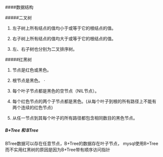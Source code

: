 ####数据结构

#####二叉树


1. 左子树上所有结点的值均小于或等于它的根结点的值。

2. 右子树上所有结点的值均大于或等于它的根结点的值。

3. 左、右子树也分别为二叉排序树。

#####红黑树

1. 节点是红色或黑色。

2. 根节点是黑色。
·
3. 每个叶子节点都是黑色的空节点（NIL节点）。

4. 每个红色节点的两个子节点都是黑色。(从每个叶子到根的所有路径上不能有两个连续的红色节点)

5. 从任一节点到其每个叶子的所有路径都包含相同数目的黑色节点。

##### B+Tree 和 BTree

BTree数据可以存在任意节点，B+Tree的数据存在叶子节点，
mysql使用B+Tree而不实用红黑树的原因是因为B+Tree带有顺序访问指针